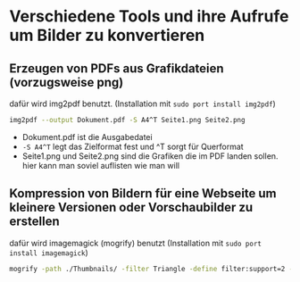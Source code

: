 # Verschiedene Tools und ihre Aufrufe um Bilder zu konvertieren

## Erzeugen von PDFs aus Grafikdateien (vorzugsweise png)

dafür wird img2pdf benutzt. (Installation mit ```sudo port install img2pdf```)
```bash
img2pdf --output Dokument.pdf -S A4^T Seite1.png Seite2.png 
```
- Dokument.pdf ist die Ausgabedatei
- ```-S A4^T``` legt das Zielformat fest und ^T sorgt für Querformat
- Seite1.png und Seite2.png sind die Grafiken die im PDF landen sollen. hier kann man soviel auflisten wie man will

## Kompression von Bildern für eine Webseite um kleinere Versionen oder Vorschaubilder zu erstellen

dafür wird imagemagick (mogrify) benutzt (Installation mit ```sudo port install imagemagick```)
```bash
mogrify -path ./Thumbnails/ -filter Triangle -define filter:support=2 -thumbnail 300 -unsharp 0.25x0.08+8.3+0.045 -dither None -posterize 136 -quality 82 -define jpeg:fancy-upsampling=off -define png:compression-filter=5 -define png:compression-level=9 -define png:compression-strategy=1 -define png:exclude-chunk=all -interlace none -colorspace sRGB ./Original/Bild.png
```
